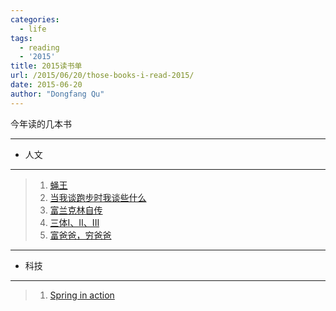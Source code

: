 ```yaml
---
categories:
  - life
tags:
  - reading
  - '2015'
title: 2015读书单
url: /2015/06/20/those-books-i-read-2015/
date: 2015-06-20
author: "Dongfang Qu"
---
```



今年读的几本书

---

- 人文

---

>1. [蝇王](http://book.douban.com/subject/1872158/)
>1. [当我谈跑步时我谈些什么](http://book.douban.com/subject/3369600/)
>1. [富兰克林自传](http://book.douban.com/subject/2056380/)
>1. [三体I、II、III](http://book.douban.com/subject/2567698/)
>1. [富爸爸，穷爸爸](http://book.douban.com/subject/1033778/)

----

- 科技

---

>1. [Spring in action](http://book.douban.com/subject/24830012/)